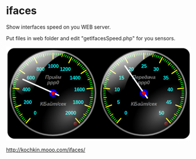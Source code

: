 # ifaces
Show interfaces speed on you WEB server.

Put files in web folder and edit "getIfacesSpeed.php" for you sensors.

![Example](ifaces.png)

http://kochkin.mooo.com/ifaces/

